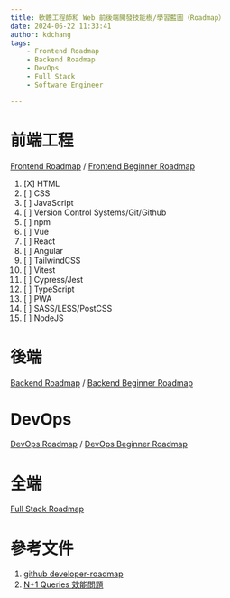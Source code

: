```yaml
---
title: 軟體工程師和 Web 前後端開發技能樹/學習藍圖（Roadmap）
date: 2024-06-22 11:33:41
author: kdchang
tags: 
    - Frontend Roadmap
    - Backend Roadmap
    - DevOps
    - Full Stack
    - Software Engineer

---
```


# 前端工程
[Frontend Roadmap](https://roadmap.sh/frontend) / [Frontend Beginner Roadmap](https://roadmap.sh/frontend?r=frontend-beginner)

1. [X] HTML
2. [ ] CSS
3. [ ] JavaScript
4. [ ] Version Control Systems/Git/Github
5. [ ] npm
6. [ ] Vue
7. [ ] React
8. [ ] Angular
9. [ ] TailwindCSS
10. [ ] Vitest
11. [ ] Cypress/Jest
12. [ ] TypeScript
13. [ ] PWA
14. [ ] SASS/LESS/PostCSS
15. [ ] NodeJS

# 後端
[Backend Roadmap](https://roadmap.sh/backend) / [Backend Beginner Roadmap](https://roadmap.sh/backend?r=backend-beginner)

# DevOps
[DevOps Roadmap](https://roadmap.sh/devops) / [DevOps Beginner Roadmap](https://roadmap.sh/devops?r=devops-beginner)

# 全端
[Full Stack Roadmap](https://roadmap.sh/full-stack)

# 參考文件
1. [github developer-roadmap](https://github.com/kamranahmedse/developer-roadmap?tab=readme-ov-file)
2. [N+1 Queries 效能問題](https://hackmd.io/@were1122was/BkUpHXuAq)
